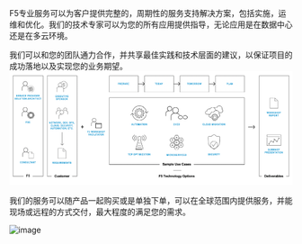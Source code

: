 F5专业服务可以为客户提供完整的，周期性的服务支持解决方案，包括实施，运维和优化。我们的技术专家可以为您的所有应用提供指导，无论应用是在数据中心还是在多云环境。

我们可以和您的团队通力合作，并共享最佳实践和技术层面的建议，以保证项目的成功落地以及实现您的业务期望。
![image](https://github.com/F5ChinaPSTeam/.github/blob/main/profile/Picture1.png)


我们的服务可以随产品一起购买或是单独下单，可以在全球范围内提供服务，并能现场或远程的方式交付，最大程度的满足您的需求。

![image](https://github.com/F5ChinaPSTeam/.github/blob/main/profile/Picture2.png)
